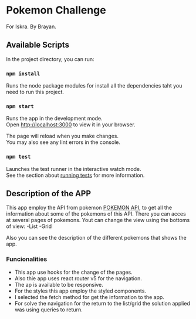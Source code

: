 # Pokemon Challenge
For Iskra.
By Brayan.

## Available Scripts

In the project directory, you can run:
### `npm install`
Runs the node package modules for install all the dependencies taht you need to run this project.

### `npm start`

Runs the app in the development mode.\
Open [http://localhost:3000](http://localhost:3000) to view it in your browser.

The page will reload when you make changes.\
You may also see any lint errors in the console.

### `npm test`

Launches the test runner in the interactive watch mode.\
See the section about [running tests](https://facebook.github.io/create-react-app/docs/running-tests) for more information.

## Description of the APP

This app employ the API from pokemon [POKEMON API](https://pokeapi.co/api/v2/), to get all the information about some of the pokemons of this API.
There you can acces at several pages of pokemons.
Yout can change the view using the bottoms of view:
  -List
  -Grid
  
  Also you can see the description of the different pokemons that shows the app.
  
### Funcionalities
- This app use hooks for the change of the pages.
- Also thie app uses react router v5 for the navigation.
- The ap is available to be responsive.
- For the styles this app employ the styled components.
- I selected the fetch method for get the information to the app.
- For solve the navigation for the return to the list/grid the solution applied was using queries to return.


  
